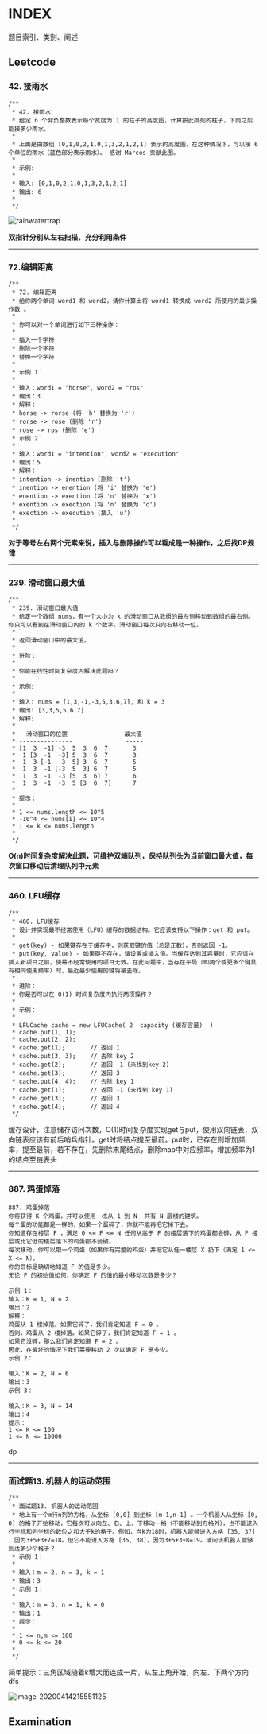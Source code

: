 # INDEX

题目索引、类别、阐述

## Leetcode

### 42. 接雨水

```
/**
 * 42. 接雨水
 * 给定 n 个非负整数表示每个宽度为 1 的柱子的高度图，计算按此排列的柱子，下雨之后能接多少雨水。
 *
 * 上面是由数组 [0,1,0,2,1,0,1,3,2,1,2,1] 表示的高度图，在这种情况下，可以接 6 个单位的雨水（蓝色部分表示雨水）。 感谢 Marcos 贡献此图。
 *
 * 示例:
 *
 * 输入: [0,1,0,2,1,0,1,3,2,1,2,1]
 * 输出: 6
 *
 */
```

![rainwatertrap](rainwatertrap.png)

**双指针分别从左右扫描，充分利用条件**

------

### 72.编辑距离

```
/**
 * 72. 编辑距离
 * 给你两个单词 word1 和 word2，请你计算出将 word1 转换成 word2 所使用的最少操作数 。
 *
 * 你可以对一个单词进行如下三种操作：
 *
 * 插入一个字符
 * 删除一个字符
 * 替换一个字符
 *  
 * 示例 1：
 *
 * 输入：word1 = "horse", word2 = "ros"
 * 输出：3
 * 解释：
 * horse -> rorse (将 'h' 替换为 'r')
 * rorse -> rose (删除 'r')
 * rose -> ros (删除 'e')
 * 示例 2：
 *
 * 输入：word1 = "intention", word2 = "execution"
 * 输出：5
 * 解释：
 * intention -> inention (删除 't')
 * inention -> enention (将 'i' 替换为 'e')
 * enention -> exention (将 'n' 替换为 'x')
 * exention -> exection (将 'n' 替换为 'c')
 * exection -> execution (插入 'u')
 *
 */
```

**对于等号左右两个元素来说，插入与删除操作可以看成是一种操作，之后找DP规律**

------

### 239. 滑动窗口最大值

```
/**
 * 239. 滑动窗口最大值
 * 给定一个数组 nums，有一个大小为 k 的滑动窗口从数组的最左侧移动到数组的最右侧。你只可以看到在滑动窗口内的 k 个数字。滑动窗口每次只向右移动一位。
 *
 * 返回滑动窗口中的最大值。
 *
 * 进阶：
 *
 * 你能在线性时间复杂度内解决此题吗？
 *
 * 示例:
 *
 * 输入: nums = [1,3,-1,-3,5,3,6,7], 和 k = 3
 * 输出: [3,3,5,5,6,7]
 * 解释:
 *
 *   滑动窗口的位置                最大值
 * ---------------               -----
 * [1  3  -1] -3  5  3  6  7       3
 *  1 [3  -1  -3] 5  3  6  7       3
 *  1  3 [-1  -3  5] 3  6  7       5
 *  1  3  -1 [-3  5  3] 6  7       5
 *  1  3  -1  -3 [5  3  6] 7       6
 *  1  3  -1  -3  5 [3  6  7]      7
 *
 * 提示：
 *
 * 1 <= nums.length <= 10^5
 * -10^4 <= nums[i] <= 10^4
 * 1 <= k <= nums.length
 *
 */
```

**O(n)时间复杂度解决此题，可维护双端队列，保持队列头为当前窗口最大值，每次窗口移动后清理队列中元素**

------

### 460. LFU缓存

```
/**
 * 460. LFU缓存
 * 设计并实现最不经常使用（LFU）缓存的数据结构。它应该支持以下操作：get 和 put。
 *
 * get(key) - 如果键存在于缓存中，则获取键的值（总是正数），否则返回 -1。
 * put(key, value) - 如果键不存在，请设置或插入值。当缓存达到其容量时，它应该在插入新项目之前，使最不经常使用的项目无效。在此问题中，当存在平局（即两个或更多个键具有相同使用频率）时，最近最少使用的键将被去除。
 *
 * 进阶：
 * 你是否可以在 O(1) 时间复杂度内执行两项操作？
 *
 * 示例：
 *
 * LFUCache cache = new LFUCache( 2  capacity (缓存容量)  )
 * cache.put(1, 1);
 * cache.put(2, 2);
 * cache.get(1);       // 返回 1
 * cache.put(3, 3);    // 去除 key 2
 * cache.get(2);       // 返回 -1 (未找到key 2)
 * cache.get(3);       // 返回 3
 * cache.put(4, 4);    // 去除 key 1
 * cache.get(1);       // 返回 -1 (未找到 key 1)
 * cache.get(3);       // 返回 3
 * cache.get(4);       // 返回 4
 */
```

缓存设计，注意储存访问次数，O(1)时间复杂度实现get与put，使用双向链表，双向链表应该有前后哨兵指针。get时将结点提至最前。put时，已存在则增加频率，提至最前，若不存在，先删除末尾结点，删除map中对应频率，增加频率为1的结点至链表头

------

### 887. 鸡蛋掉落

```
887. 鸡蛋掉落
你将获得 K 个鸡蛋，并可以使用一栋从 1 到 N  共有 N 层楼的建筑。
每个蛋的功能都是一样的，如果一个蛋碎了，你就不能再把它掉下去。
你知道存在楼层 F ，满足 0 <= F <= N 任何从高于 F 的楼层落下的鸡蛋都会碎，从 F 楼层或比它低的楼层落下的鸡蛋都不会破。
每次移动，你可以取一个鸡蛋（如果你有完整的鸡蛋）并把它从任一楼层 X 扔下（满足 1 <= X <= N）。
你的目标是确切地知道 F 的值是多少。
无论 F 的初始值如何，你确定 F 的值的最小移动次数是多少？

示例 1：
输入：K = 1, N = 2
输出：2
解释：
鸡蛋从 1 楼掉落。如果它碎了，我们肯定知道 F = 0 。
否则，鸡蛋从 2 楼掉落。如果它碎了，我们肯定知道 F = 1 。
如果它没碎，那么我们肯定知道 F = 2 。
因此，在最坏的情况下我们需要移动 2 次以确定 F 是多少。
示例 2：

输入：K = 2, N = 6
输出：3
示例 3：

输入：K = 3, N = 14
输出：4
提示：
1 <= K <= 100
1 <= N <= 10000
```

dp

------

### 面试题13. 机器人的运动范围

```
/**
 * 面试题13. 机器人的运动范围
 * 地上有一个m行n列的方格，从坐标 [0,0] 到坐标 [m-1,n-1] 。一个机器人从坐标 [0, 0] 的格子开始移动，它每次可以向左、右、上、下移动一格（不能移动到方格外），也不能进入行坐标和列坐标的数位之和大于k的格子。例如，当k为18时，机器人能够进入方格 [35, 37] ，因为3+5+3+7=18。但它不能进入方格 [35, 38]，因为3+5+3+8=19。请问该机器人能够到达多少个格子？
 * 示例 1：
 *
 * 输入：m = 2, n = 3, k = 1
 * 输出：3
 * 示例 1：
 *
 * 输入：m = 3, n = 1, k = 0
 * 输出：1
 * 提示：
 *
 * 1 <= n,m <= 100
 * 0 <= k <= 20
 *
 */
```

简单提示：三角区域随着k增大而连成一片，从左上角开始，向左、下两个方向dfs

![image-20200414215551125](image-20200414215551125.png)



## Examination

